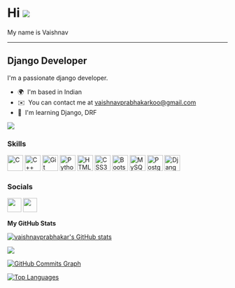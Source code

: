 Hi ![](https://user-images.githubusercontent.com/18350557/176309783-0785949b-9127-417c-8b55-ab5a4333674e.gif)
================================================================================================================================
My name is Vaishnav
__________________
Django Developer
----------------

I'm a passionate django developer.

* 🌍  I'm based in Indian
* ✉️  You can contact me at [vaishnavprabhakarkoo@gmail.com](mailto:vaishnavprabhakarkoo@gmail.com)
* 🧠  I'm learning Django, DRF

<a href="https://www.github.com/vaishnavprabhakar" target="_blank" rel="noreferrer"><img
src="https://img.shields.io/github/followers/vaishnavprabhakar?logo=github&style=for-the-badge&color=3382ed&labelColor=1e3a8a" /></a>

### Skills


<p align="left">
<a href="https://docs.microsoft.com/en-us/cpp/?view=msvc-170" target="_blank" rel="noreferrer"><img src="https://raw.githubusercontent.com/danielcranney/readme-generator/main/public/icons/skills/c-colored.svg" width="36" height="36" alt="C" /></a>
<a href="https://docs.microsoft.com/en-us/cpp/?view=msvc-170" target="_blank" rel="noreferrer"><img src="https://raw.githubusercontent.com/danielcranney/readme-generator/main/public/icons/skills/cplusplus-colored.svg" width="36" height="36" alt="C++" /></a>
<a href="https://git-scm.com/" target="_blank" rel="noreferrer"><img src="https://raw.githubusercontent.com/danielcranney/readme-generator/main/public/icons/skills/git-colored.svg" width="36" height="36" alt="Git" /></a>
<a href="https://www.python.org/" target="_blank" rel="noreferrer"><img src="https://raw.githubusercontent.com/danielcranney/readme-generator/main/public/icons/skills/python-colored.svg" width="36" height="36" alt="Python" /></a>
<a href="https://developer.mozilla.org/en-US/docs/Glossary/HTML5" target="_blank" rel="noreferrer"><img src="https://raw.githubusercontent.com/danielcranney/readme-generator/main/public/icons/skills/html5-colored.svg" width="36" height="36" alt="HTML5" /></a>
<a href="https://www.w3.org/TR/CSS/#css" target="_blank" rel="noreferrer"><img src="https://raw.githubusercontent.com/danielcranney/readme-generator/main/public/icons/skills/css3-colored.svg" width="36" height="36" alt="CSS3" /></a>
<a href="https://getbootstrap.com/" target="_blank" rel="noreferrer"><img src="https://raw.githubusercontent.com/danielcranney/readme-generator/main/public/icons/skills/bootstrap-colored.svg" width="36" height="36" alt="Bootstrap" /></a>
<a href="https://www.mysql.com/" target="_blank" rel="noreferrer"><img src="https://raw.githubusercontent.com/danielcranney/readme-generator/main/public/icons/skills/mysql-colored.svg" width="36" height="36" alt="MySQL" /></a>
<a href="https://www.postgresql.org/" target="_blank" rel="noreferrer"><img src="https://raw.githubusercontent.com/danielcranney/readme-generator/main/public/icons/skills/postgresql-colored.svg" width="36" height="36" alt="PostgreSQL" /></a>
<a href="https://www.djangoproject.com/" target="_blank" rel="noreferrer"><img src="https://raw.githubusercontent.com/danielcranney/readme-generator/main/public/icons/skills/django-colored.svg" width="36" height="36" alt="Django" /></a>
</p>


### Socials

<p align="left"> <a href="https://www.github.com/vaishnavprabhakarkoo" target="_blank" rel="noreferrer"><img src="https://raw.githubusercontent.com/danielcranney/readme-generator/main/public/icons/socials/github.svg" width="32" height="32" /></a> <a href="www.linkedin.com/in/vaishnav-prabhakar-1936a1258" target="_blank" rel="noreferrer"><img src="https://raw.githubusercontent.com/danielcranney/readme-generator/main/public/icons/socials/linkedin.svg" width="32" height="32" /></a></p>

<b>My GitHub Stats</b>

<a href="http://www.github.com/vaishnavprabhakar"><img src="https://github-readme-stats.vercel.app/api?username=vaishnavprabhakar&show_icons=true&hide=&count_private=true&title_color=a855f7&text_color=000000&icon_color=3382ed&bg_color=1e3a8a&hide_border=true&show_icons=true" alt="vaishnavprabhakar's GitHub stats" /></a>

<a href="http://www.github.com/vaishnavprabhakar"><img src="https://github-readme-streak-stats.herokuapp.com/?user=vaishnavprabhakar&stroke=000000&background=1e3a8a&ring=a855f7&fire=a855f7&currStreakNum=000000&currStreakLabel=a855f7&sideNums=000000&sideLabels=000000&dates=000000&hide_border=true" /></a>

<a href="http://www.github.com/vaishnavprabhakar"><img src="https://github-readme-activity-graph.cyclic.app/graph?username=vaishnavprabhakar&bg_color=1e3a8a&color=000000&line=3382ed&point=000000&area_color=1e3a8a&area=true&hide_border=true&custom_title=GitHub%20Commits%20Graph" alt="GitHub Commits Graph" /></a>

<a href="https://github.com/vaishnavprabhakar" align="left"><img src="https://github-readme-stats.vercel.app/api/top-langs/?username=vaishnavprabhakar&langs_count=10&title_color=a855f7&text_color=000000&icon_color=3382ed&bg_color=1e3a8a&hide_border=true&locale=en&custom_title=Top%20%Languages" alt="Top Languages" /></a>
